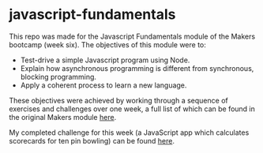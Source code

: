 # javascript-fundamentals

This repo was made for the Javascript Fundamentals module of the Makers bootcamp (week six). The objectives of this module were to:

- Test-drive a simple Javascript program using Node.
- Explain how asynchronous programming is different from synchronous, blocking programming.
- Apply a coherent process to learn a new language.

These objectives were achieved by working through a sequence of exercises and challenges over one week, a full list of which can be found in the original Makers module [here](https://github.com/makersacademy/javascript-fundamentals).

My completed challenge for this week (a JavaScript app which calculates scorecards for ten pin bowling) can be found [here](https://github.com/atcq9876/bowling-challenge-javascript).
